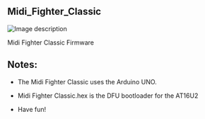 ## Midi_Fighter_Classic


![Image description](https://djtechtools.com/wp-content/uploads/2009/11/SIDE-VIEW_MIDIFIGHTER-KIT.jpg)

Midi Fighter Classic Firmware

## Notes:

* The Midi Fighter Classic uses the Arduino UNO.

* Midi Fighter Classic.hex is the DFU bootloader for the AT16U2

* Have fun!
